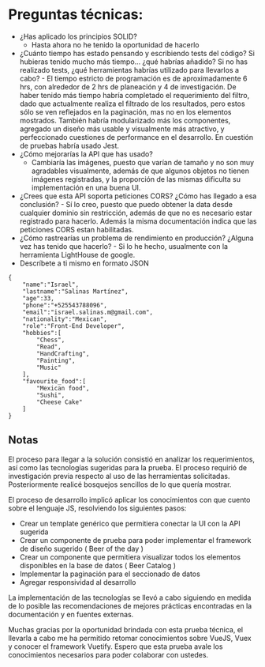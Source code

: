 # Preguntas técnicas:

- ¿Has aplicado los principios SOLID?
  - Hasta ahora no he tenido la oportunidad de hacerlo
- ¿Cuánto tiempo has estado pensando y escribiendo tests del código? Si
  hubieras tenido mucho más tiempo... ¿qué habrías añadido? Si no has
  realizado tests, ¿qué herramientas habrías utilizado para llevarlos a cabo? - El tiempo estricto de programación es de aproximadamente 6 hrs, con alrededor de 2 hrs de planeación y 4 de investigación. De haber tenido más tiempo habría completado el requerimiento del filtro, dado que actualmente realiza el filtrado de los resultados, pero estos sólo se ven reflejados en la paginación, mas no en los elementos mostrados. También habría modularizado más los componentes, agregado un diseño más usable y visualmente más atractivo, y perfeccionado cuestiones de performance en el desarrollo. En cuestión de pruebas habría usado Jest.
- ¿Cómo mejorarías la API que has usado?
  - Cambiaría las imágenes, puesto que varían de tamaño y no son muy agradables visualmente, además de que algunos objetos no tienen imágenes registradas, y la proporción de las mismas dificulta su implementación en una buena UI.
- ¿Crees que esta API soporta peticiones CORS? ¿Cómo has llegado a esa
  conclusión? - Sí lo creo, puesto que puedo obtener la data desde cualquier dominio sin restricción, además de que no es necesario estar registrado para hacerlo. Además la misma documentación indica que las peticiones CORS estan habilitadas.
- ¿Cómo rastrearías un problema de rendimiento en producción? ¿Alguna
  vez has tenido que hacerlo? - Si lo he hecho, usualmente con la herramienta LightHouse de google.
- Descríbete a ti mismo en formato JSON

```
{
    "name":"Israel",
    "lastname":"Salinas Martínez",
    "age":33,
    "phone":"+525543788096",
    "email":"israel.salinas.m@gmail.com",
    "nationality":"Mexican",
    "role":"Front-End Developer",
    "hobbies":[
        "Chess",
        "Read",
        "HandCrafting",
        "Painting",
        "Music"
    ],
    "favourite_food":[
        "Mexican food",
        "Sushi",
        "Cheese Cake"
    ]
}
```

## Notas

El proceso para llegar a la solución consistió en analizar los requerimientos, así como las tecnologías sugeridas para la prueba. El proceso requirió de investigación previa respecto al uso de las herramientas solicitadas. Posteriormente realicé bosquejos sencillos de lo que quería mostrar.

El proceso de desarrollo implicó aplicar los conocimientos con que cuento sobre el lenguaje JS, resolviendo los siguientes pasos:

- Crear un template genérico que permitiera conectar la UI con la API sugerida
- Crear un componente de prueba para poder implementar el framework de diseño sugerido ( Beer of the day )
- Crear un componente que permitiera visualizar todos los elementos disponibles en la base de datos ( Beer Catalog )
- Implementar la paginación para el seccionado de datos
- Agregar responsividad al desarrollo

La implementación de las tecnologías se llevó a cabo siguiendo en medida de lo posible las recomendaciones de mejores prácticas encontradas en la documentación y en fuentes externas.

Muchas gracias por la oportunidad brindada con esta prueba técnica, el llevarla a cabo me ha permitido retomar conocimientos sobre VueJS, Vuex y conocer el framework Vuetify. Espero que esta prueba avale los conocimientos necesarios para poder colaborar con ustedes.
